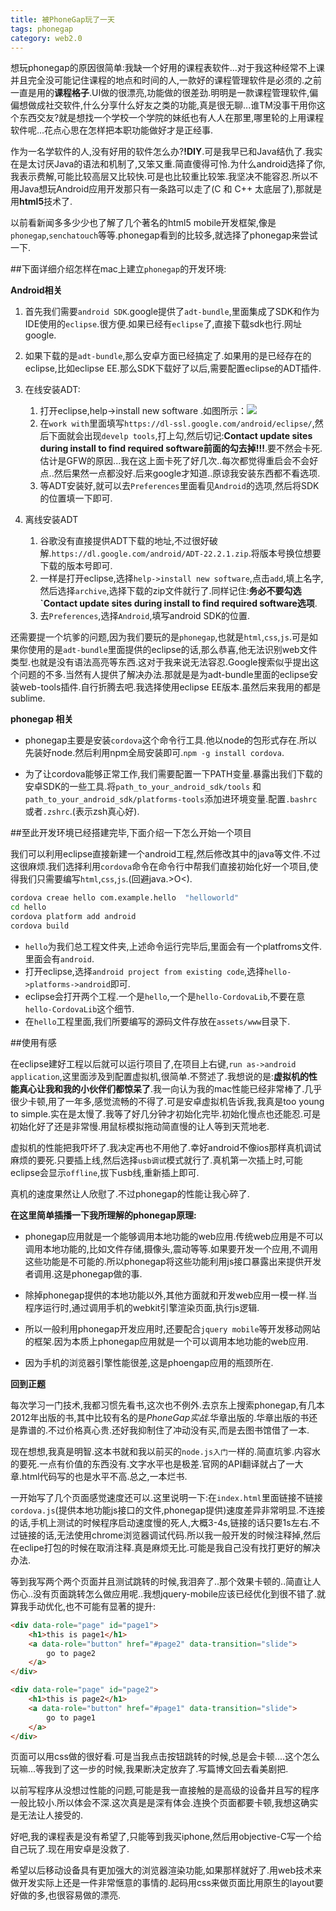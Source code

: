 ```yaml
---
title: 被PhoneGap玩了一天
tags: phonegap
category: web2.0
---
```

想玩phonegap的原因很简单:我缺一个好用的课程表软件...对于我这种经常不上课并且完全没可能记住课程的地点和时间的人,一款好的课程管理软件是必须的.之前一直是用的**课程格子**.UI做的很漂亮,功能做的很差劲.明明是一款课程管理软件,偏偏想做成社交软件,什么分享什么好友之类的功能,真是很无聊...谁TM没事干用你这个东西交友?就是想找一个学校一个学院的妹纸也有人人在那里,哪里轮的上用课程软件呢...花点心思在怎样把本职功能做好才是正经事.

作为一名学软件的人,没有好用的软件怎么办?**!DIY**.可是我早已和Java结仇了.我实在是太讨厌Java的语法和机制了,又笨又重.简直傻得可怜.为什么android选择了你,我表示费解,可能比较高层又比较快.可是也比较重比较笨.我坚决不能容忍.所以不用Java想玩Android应用开发那只有一条路可以走了(C 和 C++ 太底层了),那就是用**html5**技术了.


以前看新闻多多少少也了解了几个著名的html5 mobile开发框架,像是`phonegap`,`senchatouch`等等.phonegap看到的比较多,就选择了phonegap来尝试一下.

##下面详细介绍怎样在mac上建立`phonegap`的开发环境:

**Android相关**

1. 首先我们需要`android SDK`.google提供了`adt-bundle`,里面集成了SDK和作为IDE使用的`eclipse`.很方便.如果已经有`eclipse`了,直接下载sdk也行.网址google.

2. 如果下载的是`adt-bundle`,那么安卓方面已经搞定了.如果用的是已经存在的eclipse,比如eclipse EE.那么SDK下载好了以后,需要配置eclipse的ADT插件.

3. 在线安装ADT:
   1. 打开eclipse,help->install new software .如图所示：![](http://ww3.sinaimg.cn/large/9b85365djw1f23bya3lazj20o70h9q55.jpg)
   2. 在`work with`里面填写`https://dl-ssl.google.com/android/eclipse/`,然后下面就会出现`develp tools`,打上勾,然后切记:**Contact update sites during install to find required software前面的勾去掉!!!**.要不然会卡死.估计是GFW的原因...我在这上面卡死了好几次..每次都觉得重启会不会好点..然后果然一点都没好.后来google才知道..原谅我安装东西都不看选项.
   3. 等ADT安装好,就可以去`Preferences`里面看见`Android`的选项,然后将SDK的位置填一下即可.

4. 离线安装ADT
   1. 谷歌没有直接提供ADT下载的地址,不过很好破解.`https://dl.google.com/android/ADT-22.2.1.zip`.将版本号换位想要下载的版本号即可.
   2. 一样是打开eclipse,选择`help->install new software`,点击`add`,填上名字,然后选择`archive`,选择下载的zip文件就行了.同样记住:**务必不要勾选`Contact update sites during install to find required software选项**.
   3. 去`Preferences`,选择`Android`,填写android SDK的位置.





还需要提一个坑爹的问题,因为我们要玩的是`phonegap`,也就是`html`,`css`,`js`.可是如果你使用的是`adt-bundle`里面提供的eclipse的话,那么恭喜,他无法识别web文件类型.也就是没有语法高亮等东西.这对于我来说无法容忍.Google搜索似乎提出这个问题的不多.当然有人提供了解决办法.那就是是为adt-bundle里面的eclipse安装web-tools插件.自行折腾去吧.我选择使用eclipse EE版本.虽然后来我用的都是sublime.



**phonegap 相关**

- phonegap主要是安装`cordova`这个命令行工具.他以node的包形式存在.所以先装好node.然后利用npm全局安装即可.`npm -g install cordova`.


- 为了让cordova能够正常工作,我们需要配置一下PATH变量.暴露出我们下载的安卓SDK的一些工具.将`path_to_your_android_sdk/tools` 和`path_to_your_android_sdk/platforms-tools`添加进环境变量.配置`.bashrc`或者`.zshrc`.(表示zsh真心好).



##至此开发环境已经搭建完毕,下面介绍一下怎么开始一个项目

我们可以利用eclipse直接新建一个android工程,然后修改其中的java等文件.不过这很麻烦.我们选择利用`cordova`命令在命令行中帮我们直接初始化好一个项目,使得我们只需要编写`html`,`css`,`js`.(回避java.>O<).

```bash
cordova creae hello com.example.hello  "helloworld"
cd hello
cordova platform add android
cordova build
```

- `hello`为我们总工程文件夹,上述命令运行完毕后,里面会有一个platfroms文件.里面会有`android`.
- 打开eclipse,选择`android project from existing code`,选择`hello->platforms->android`即可.
- eclipse会打开两个工程.一个是`hello`,一个是`hello-CordovaLib`,不要在意`hello-CordovaLib`这个细节.
- 在`hello`工程里面,我们所要编写的源码文件存放在`assets/www`目录下.




##使用有感

在eclipse建好工程以后就可以运行项目了,在项目上右键,`run as->android application`,这里面涉及到配置虚拟机,很简单.不赘述了.我想说的是:**虚拟机的性能真心让我和我的小伙伴们都惊呆了**.我一向认为我的mac性能已经非常棒了.几乎很少卡顿,用了一年多,感觉流畅的不得了.可是安卓虚拟机告诉我,我真是too young to simple.实在是太慢了.我等了好几分钟才初始化完毕.初始化慢点也还能忍.可是初始化好了还是非常慢.用鼠标模拟拖动简直慢的让人等到天荒地老.

虚拟机的性能把我吓坏了.我决定再也不用他了.幸好android不像ios那样真机调试麻烦的要死.只要插上线,然后选择`usb调试`模式就行了.真机第一次插上时,可能eclipse会显示`offline`,拔下usb线,重新插上即可.

真机的速度果然让人欣慰了.不过phonegap的性能让我心碎了.

**在这里简单插播一下我所理解的phonegap原理:**


- phonegap应用就是一个能够调用本地功能的web应用.传统web应用是不可以调用本地功能的,比如文件存储,摄像头,震动等等.如果要开发一个应用,不调用这些功能是不可能的.所以phonegap将这些功能利用js接口暴露出来提供开发者调用.这是phonegap做的事.

- 除掉phonegap提供的本地功能以外,其他方面就和开发web应用一模一样.当程序运行时,通过调用手机的webkit引擎渲染页面,执行js逻辑.

- 所以一般利用phonegap开发应用时,还要配合`jquery mobile`等开发移动网站的框架.因为本质上phonegap应用就是一个可以调用本地功能的web应用.

- 因为手机的浏览器引擎性能很差,这是phoengap应用的瓶颈所在.

**回到正题**

每次学习一门技术,我都习惯先看书,这次也不例外.去京东上搜索phonegap,有几本2012年出版的书,其中比较有名的是*PhoneGap实战*.华章出版的.华章出版的书还是靠谱的.不过价格真心贵.还好我抑制住了冲动没有买,而是去图书馆借了一本.

现在想想,我真是明智.这本书就和我以前买的`node.js入门`一样的.简直坑爹.内容水的要死.一点有价值的东西没有.文字水平也是极差.官网的API翻译就占了一大章.html代码写的也是水平不高.总之,一本烂书.

一开始写了几个页面感觉速度还可以.这里说明一下:在`index.html`里面链接不链接`cordova.js`(提供本地功能js接口的文件,phonegap提供)速度差异非常明显.不连接的话,手机上测试的时候程序启动速度慢的死人,大概3-4s,链接的话只要1s左右.不过链接的话,无法使用chrome浏览器调试代码.所以我一般开发的时候注释掉,然后在eclipe打包的时候在取消注释.真是麻烦无比.可能是我自己没有找打更好的解决办法.

等到我写两个两个页面并且测试跳转的时候,我泪奔了..那个效果卡顿的..简直让人伤心..没有页面跳转怎么做应用呢..我想jquery-mobile应该已经优化到很不错了.就算我手动优化,也不可能有显著的提升:




```html
<div data-role="page" id="page1">
	<h1>this is page1</h1>
	<a data-role="button" href="#page2" data-transition="slide">
		go to page2
	</a>
</div>

<div data-role="page" id="page2">
	<h1>this is page2</h1>
	<a data-role="button" href="#page1" data-transition="slide">
		go to page1
	</a>
</div>
```


页面可以用css做的很好看.可是当我点击按钮跳转的时候,总是会卡顿....这个怎么玩嘛...等我到了这一步的时候,我果断决定放弃了.写篇博文回去看美剧把.

以前写程序从没想过性能的问题,可能是我一直接触的是高级的设备并且写的程序一般比较小.所以体会不深.这次真是是深有体会.连换个页面都要卡顿,我想这确实是无法让人接受的.

好吧,我的课程表是没有希望了,只能等到我买iphone,然后用objective-C写一个给自己玩了.现在用安卓是没救了.

希望以后移动设备具有更加强大的浏览器渲染功能,如果那样就好了.用web技术来做开发实际上还是一件非常惬意的事情的.起码用css来做页面比用原生的layout要好做的多,也很容易做的漂亮.






















​	
